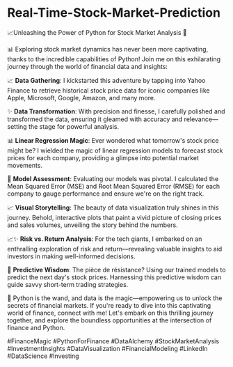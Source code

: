 # Real-Time-Stock-Market-Prediction
📈Unleashing the Power of Python for Stock Market Analysis 🚀

📊 Exploring stock market dynamics has never been more captivating, thanks to the incredible capabilities of Python! Join me on this exhilarating journey through the world of financial data and insights:

📈 **Data Gathering**: I kickstarted this adventure by tapping into Yahoo Finance to retrieve historical stock price data for iconic companies like Apple, Microsoft, Google, Amazon, and many more.

✨ **Data Transformation**: With precision and finesse, I carefully polished and transformed the data, ensuring it gleamed with accuracy and relevance—setting the stage for powerful analysis.

📊 **Linear Regression Magic**: Ever wondered what tomorrow's stock price might be? I wielded the magic of linear regression models to forecast stock prices for each company, providing a glimpse into potential market movements.

🎯 **Model Assessment**: Evaluating our models was pivotal. I calculated the Mean Squared Error (MSE) and Root Mean Squared Error (RMSE) for each company to gauge performance and ensure we're on the right track.

📈 **Visual Storytelling**: The beauty of data visualization truly shines in this journey. Behold, interactive plots that paint a vivid picture of closing prices and sales volumes, unveiling the story behind the numbers.

📈✨ **Risk vs. Return Analysis**: For the tech giants, I embarked on an enthralling exploration of risk and return—revealing valuable insights to aid investors in making well-informed decisions.

🔮 **Predictive Wisdom**: The pièce de résistance? Using our trained models to predict the next day's stock prices. Harnessing this predictive wisdom can guide savvy short-term trading strategies.

🐍 Python is the wand, and data is the magic—empowering us to unlock the secrets of financial markets. If you're ready to dive into this captivating world of finance, connect with me! Let's embark on this thrilling journey together, and explore the boundless opportunities at the intersection of finance and Python.

#FinanceMagic #PythonForFinance #DataAlchemy #StockMarketAnalysis #InvestmentInsights #DataVisualization #FinancialModeling #LinkedIn #DataScience #Investing
